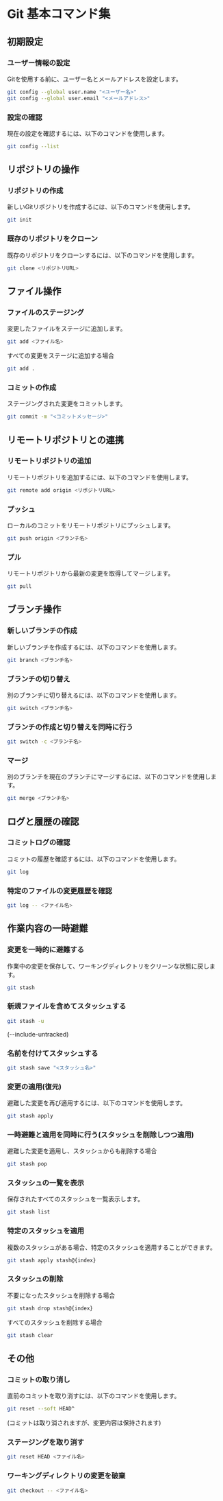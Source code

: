 # Git 基本コマンド集

## 初期設定

### ユーザー情報の設定

Gitを使用する前に、ユーザー名とメールアドレスを設定します。

```sh
git config --global user.name "<ユーザー名>"
git config --global user.email "<メールアドレス>"
```

### 設定の確認

現在の設定を確認するには、以下のコマンドを使用します。

```sh
git config --list
```

## リポジトリの操作

### リポジトリの作成

新しいGitリポジトリを作成するには、以下のコマンドを使用します。

```sh
git init
```

### 既存のリポジトリをクローン

既存のリポジトリをクローンするには、以下のコマンドを使用します。

```sh
git clone <リポジトリURL>
```

## ファイル操作

### ファイルのステージング

変更したファイルをステージに追加します。

```sh
git add <ファイル名>
```

すべての変更をステージに追加する場合

```sh
git add .
```

### コミットの作成

ステージングされた変更をコミットします。

```sh
git commit -m "<コミットメッセージ>"
```

## リモートリポジトリとの連携

### リモートリポジトリの追加

リモートリポジトリを追加するには、以下のコマンドを使用します。

```sh
git remote add origin <リポジトリURL>
```

### プッシュ

ローカルのコミットをリモートリポジトリにプッシュします。

```sh
git push origin <ブランチ名>
```

### プル

リモートリポジトリから最新の変更を取得してマージします。

```sh
git pull
```

## ブランチ操作

### 新しいブランチの作成

新しいブランチを作成するには、以下のコマンドを使用します。

```sh
git branch <ブランチ名>
```

### ブランチの切り替え

別のブランチに切り替えるには、以下のコマンドを使用します。

```sh
git switch <ブランチ名>
```

### ブランチの作成と切り替えを同時に行う

```sh
git switch -c <ブランチ名>
```

### マージ

別のブランチを現在のブランチにマージするには、以下のコマンドを使用します。

```sh
git merge <ブランチ名>
```

## ログと履歴の確認

### コミットログの確認

コミットの履歴を確認するには、以下のコマンドを使用します。

```sh
git log
```

### 特定のファイルの変更履歴を確認

```sh
git log -- <ファイル名>
```

## 作業内容の一時避難

### 変更を一時的に避難する

作業中の変更を保存して、ワーキングディレクトリをクリーンな状態に戻します。

```sh
git stash
```

### 新規ファイルを含めてスタッシュする

```sh
git stash -u
```

(--include-untracked)

### 名前を付けてスタッシュする

```sh
git stash save "<スタッシュ名>"
```

### 変更の適用(復元)

避難した変更を再び適用するには、以下のコマンドを使用します。

```sh
git stash apply
```

### 一時避難と適用を同時に行う(スタッシュを削除しつつ適用)

避難した変更を適用し、スタッシュからも削除する場合

```sh
git stash pop
```

### スタッシュの一覧を表示

保存されたすべてのスタッシュを一覧表示します。

```sh
git stash list
```

### 特定のスタッシュを適用

複数のスタッシュがある場合、特定のスタッシュを適用することができます。

```sh
git stash apply stash@{index}
```

### スタッシュの削除

不要になったスタッシュを削除する場合

```sh
git stash drop stash@{index}
```

すべてのスタッシュを削除する場合

```sh
git stash clear
```

## その他

### コミットの取り消し

直前のコミットを取り消すには、以下のコマンドを使用します。

```sh
git reset --soft HEAD^
```

(コミットは取り消されますが、変更内容は保持されます)

### ステージングを取り消す

```sh
git reset HEAD <ファイル名>
```

### ワーキングディレクトリの変更を破棄

```sh
git checkout -- <ファイル名>
```

